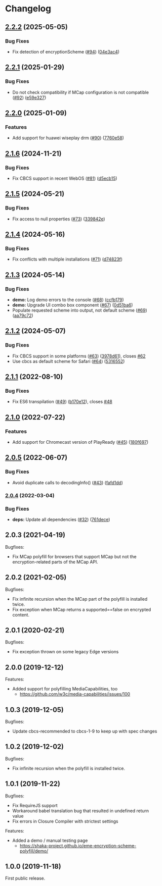 # Changelog


## [2.2.2](https://github.com/shaka-project/eme-encryption-scheme-polyfill/compare/v2.2.1...v2.2.2) (2025-05-05)


### Bug Fixes

* Fix detection of encryptionScheme ([#94](https://github.com/shaka-project/eme-encryption-scheme-polyfill/issues/94)) ([04e3ac4](https://github.com/shaka-project/eme-encryption-scheme-polyfill/commit/04e3ac46dbbebc0e7f30536eedd44f9ade0e823a))

## [2.2.1](https://github.com/shaka-project/eme-encryption-scheme-polyfill/compare/v2.2.0...v2.2.1) (2025-01-29)


### Bug Fixes

* Do not check compatibility if MCap configuration is not compatible ([#92](https://github.com/shaka-project/eme-encryption-scheme-polyfill/issues/92)) ([e59e327](https://github.com/shaka-project/eme-encryption-scheme-polyfill/commit/e59e3272f38c534b5ac12352e1a705cb507f213e))

## [2.2.0](https://github.com/shaka-project/eme-encryption-scheme-polyfill/compare/v2.1.6...v2.2.0) (2025-01-09)


### Features

* Add support for huawei wiseplay drm ([#90](https://github.com/shaka-project/eme-encryption-scheme-polyfill/issues/90)) ([7760e58](https://github.com/shaka-project/eme-encryption-scheme-polyfill/commit/7760e58f69fac3fe05ad6efac2b55847351ed6e0))

## [2.1.6](https://github.com/shaka-project/eme-encryption-scheme-polyfill/compare/v2.1.5...v2.1.6) (2024-11-21)


### Bug Fixes

* Fix CBCS support in recent WebOS ([#81](https://github.com/shaka-project/eme-encryption-scheme-polyfill/issues/81)) ([d5ecb15](https://github.com/shaka-project/eme-encryption-scheme-polyfill/commit/d5ecb15259ba6cd23a5b42a63c882ccb29469773))

## [2.1.5](https://github.com/shaka-project/eme-encryption-scheme-polyfill/compare/v2.1.4...v2.1.5) (2024-05-21)


### Bug Fixes

* Fix access to null properties ([#73](https://github.com/shaka-project/eme-encryption-scheme-polyfill/issues/73)) ([339842e](https://github.com/shaka-project/eme-encryption-scheme-polyfill/commit/339842e94372d2f1b5d9605b88b38908fc2a6459))

## [2.1.4](https://github.com/shaka-project/eme-encryption-scheme-polyfill/compare/v2.1.3...v2.1.4) (2024-05-16)


### Bug Fixes

* Fix conflicts with multiple installations ([#71](https://github.com/shaka-project/eme-encryption-scheme-polyfill/issues/71)) ([d74823f](https://github.com/shaka-project/eme-encryption-scheme-polyfill/commit/d74823fe9e537497f1ec858943d9c1c6d152c2c3))

## [2.1.3](https://github.com/shaka-project/eme-encryption-scheme-polyfill/compare/v2.1.2...v2.1.3) (2024-05-14)


### Bug Fixes

* **demo:** Log demo errors to the console ([#68](https://github.com/shaka-project/eme-encryption-scheme-polyfill/issues/68)) ([ccfb179](https://github.com/shaka-project/eme-encryption-scheme-polyfill/commit/ccfb1793ca80594a368cb669b97fa3ce0c50a09c))
* **demo:** Upgrade UI combo box component ([#67](https://github.com/shaka-project/eme-encryption-scheme-polyfill/issues/67)) ([0d51ba6](https://github.com/shaka-project/eme-encryption-scheme-polyfill/commit/0d51ba6b96ccadf556d8f6ef90501906258d3186))
* Populate requested scheme into output, not default scheme ([#69](https://github.com/shaka-project/eme-encryption-scheme-polyfill/issues/69)) ([aa79c72](https://github.com/shaka-project/eme-encryption-scheme-polyfill/commit/aa79c72fdab050d98c682fee2b0b1d2bcdeb47d6))

## [2.1.2](https://github.com/shaka-project/eme-encryption-scheme-polyfill/compare/v2.1.1...v2.1.2) (2024-05-07)


### Bug Fixes

* Fix CBCS support in some platforms ([#63](https://github.com/shaka-project/eme-encryption-scheme-polyfill/issues/63)) ([3978d61](https://github.com/shaka-project/eme-encryption-scheme-polyfill/commit/3978d619eb03534d89651a0cb11be8a9afad3387)), closes [#62](https://github.com/shaka-project/eme-encryption-scheme-polyfill/issues/62)
* Use cbcs as default scheme for Safari ([#64](https://github.com/shaka-project/eme-encryption-scheme-polyfill/issues/64)) ([5316552](https://github.com/shaka-project/eme-encryption-scheme-polyfill/commit/53165526cd0297a987c7802bb2d7b190b7eb0c71))

## [2.1.1](https://github.com/shaka-project/eme-encryption-scheme-polyfill/compare/v2.1.0...v2.1.1) (2022-08-10)


### Bug Fixes

* Fix ES6 transpilation ([#49](https://github.com/shaka-project/eme-encryption-scheme-polyfill/issues/49)) ([b170e12](https://github.com/shaka-project/eme-encryption-scheme-polyfill/commit/b170e12db57f772470eb98dbbb5327b1a03caabc)), closes [#48](https://github.com/shaka-project/eme-encryption-scheme-polyfill/issues/48)

## [2.1.0](https://github.com/shaka-project/eme-encryption-scheme-polyfill/compare/v2.0.5...v2.1.0) (2022-07-22)


### Features

* Add support for Chromecast version of PlayReady ([#45](https://github.com/shaka-project/eme-encryption-scheme-polyfill/issues/45)) ([180f697](https://github.com/shaka-project/eme-encryption-scheme-polyfill/commit/180f697d5d65527360c9d9096770f7eb74152d62))

## [2.0.5](https://github.com/shaka-project/eme-encryption-scheme-polyfill/compare/v2.0.4...v2.0.5) (2022-06-07)


### Bug Fixes

* Avoid duplicate calls to decodingInfo() ([#43](https://github.com/shaka-project/eme-encryption-scheme-polyfill/issues/43)) ([fafd1dd](https://github.com/shaka-project/eme-encryption-scheme-polyfill/commit/fafd1dd228e60f630274c77e28ed9ac7742d31cd))

### [2.0.4](https://github.com/shaka-project/eme-encryption-scheme-polyfill/compare/v2.0.3...v2.0.4) (2022-03-04)


### Bug Fixes

* **deps:** Update all dependencies ([#32](https://github.com/shaka-project/eme-encryption-scheme-polyfill/issues/32)) ([761dece](https://github.com/shaka-project/eme-encryption-scheme-polyfill/commit/761deceb36e28063ebf25077af10fea9a848901e))

## 2.0.3 (2021-04-19)

Bugfixes:
  - Fix MCap polyfill for browsers that support MCap but not the
    encryption-related parts of the MCap API.


## 2.0.2 (2021-02-05)

Bugfixes:
  - Fix infinite recursion when the MCap part of the polyfill is installed
    twice.
  - Fix exception when MCap returns a supported==false on encrypted content.


## 2.0.1 (2020-02-21)

Bugfixes:
  - Fix exception thrown on some legacy Edge versions


## 2.0.0 (2019-12-12)

Features:
  - Added support for polyfilling MediaCapabilities, too
    - https://github.com/w3c/media-capabilities/issues/100


## 1.0.3 (2019-12-05)

Bugfixes:
  - Update cbcs-recommended to cbcs-1-9 to keep up with spec changes


## 1.0.2 (2019-12-02)

Bugfixes:
  - Fix infinite recursion when the polyfill is installed twice.


## 1.0.1 (2019-11-22)

Bugfixes:
  - Fix RequireJS support
  - Workaround babel translation bug that resulted in undefined return value
  - Fix errors in Closure Compiler with strictest settings

Features:
  - Added a demo / manual testing page
    - https://shaka-project.github.io/eme-encryption-scheme-polyfill/demo/


## 1.0.0 (2019-11-18)

First public release.
